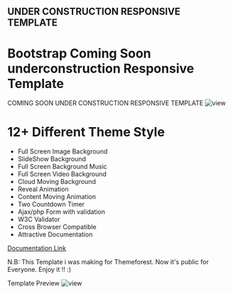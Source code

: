 ## UNDER CONSTRUCTION RESPONSIVE TEMPLATE
# Bootstrap Coming Soon underconstruction Responsive Template

COMING SOON UNDER CONSTRUCTION RESPONSIVE TEMPLATE ![view](https://github.com/ruhulmus/Bootstrap-Coming-Soon-underconstruction-responsive-Template/blob/main/preview.png)
 
# 12+ Different Theme Style
* Full Screen Image Background
* SlideShow Background
* Full Screen Background Music
* Full Screen Video Background
* Cloud Moving Background
* Reveal Animation
* Content Moving Animation
* Two Countdown Timer
* Ajax/php Form with validation
* W3C Validator
* Cross Browser Compatible
* Attractive Documentation

[Documentation Link](https://github.com/ruhulmus/Responsive-Template-Documentation)


N.B: This Template i was making for Themeforest. Now it's public for Everyone. Enjoy it !! :) 


Template Preview ![view](https://github.com/ruhulmus/Bootstrap-Coming-Soon-underconstruction-responsive-Template/blob/main/COMING_SOON_CONSTRUCTION%20RESPONSIVE.png)

